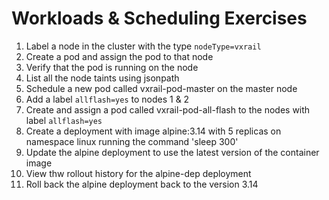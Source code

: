 # Workloads & Scheduling Exercises

1. Label a node in the cluster with the type ```nodeType=vxrail```
3. Create a pod and assign the pod to that node
4. Verify that the pod is running on the node
5. List all the node taints using jsonpath
6. Schedule a new pod called vxrail-pod-master on the master node
7. Add a label ```allflash=yes``` to nodes 1 & 2
8. Create and assign a pod called vxrail-pod-all-flash to the nodes with label ```allflash=yes```
9. Create a deployment with image alpine:3.14 with 5 replicas on namespace linux running the command 'sleep 300'
10. Update the alpine deployment to use the latest version of the container image
11. View thw rollout history for the alpine-dep deployment
12. Roll back the alpine deployment back to the version 3.14
